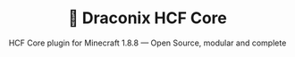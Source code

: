 <div align="center">


# 🐉 Draconix HCF Core
HCF Core plugin for Minecraft 1.8.8 — Open Source, modular and complete

